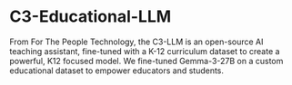 # C3-Educational-LLM
From For The People Technology, the C3-LLM is an open-source AI teaching assistant, fine-tuned with a K-12 curriculum dataset to create a powerful, K12 focused model. We fine-tuned Gemma-3-27B on a custom educational dataset to empower educators and students. 
